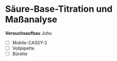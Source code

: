 # Säure-Base-Titration und Maßanalyse
**Versuchsaufbau**
Juhu
- [ ] Mobile-CASSY-2
- [ ] Vollpipette
- [ ] Bürette
